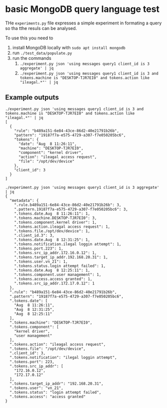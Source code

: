 # basic MongoDB query language test 

THe `experiments.py` file expresses a simple experiment in formating a query so tha tthe resuls can be analysed. 

To use this you need to 

1. install MongoDB locally with `sudo apt install mongodb`
2. run `./test_data/populate.py`
2. run the commands
    1. `./experiment.py json 'using messages query1 client_id is 3 aggregate' | jq`
    2. `./experiment.py json 'using messages query1 client_id is 3 and tokens.machine is "DESKTOP-TJR7EI0" and tokens.action like "ileagal.*"' | jq`

## Example outputs 

```
./experiment.py json 'using messages query1 client_id is 3 and tokens.machine is "DESKTOP-TJR7EI0" and tokens.action like "ileagal.*"' | jq
[
  {
    "rule": "b489a151-6e84-43ce-86d2-40e21791b26b",
    "pattern": "19187f7a-e575-4729-a307-f7e050205bc6",
    "tokens": {
      "date": "Aug  8 11:26:11",
      "machine": "DESKTOP-TJR7EI0",
      "component": "kernel driver",
      "action": "ileagal access request",
      "file": "/opt/dev/device"
    },
    "client_id": 3
  }
]
```

```
./experiment.py json 'using messages query1 client_id is 3 aggregate' | jq
{
  "metadata": {
    ".rule.b489a151-6e84-43ce-86d2-40e21791b26b": 3,
    ".pattern.19187f7a-e575-4729-a307-f7e050205bc6": 3,
    ".tokens.date.Aug  8 11:26:11": 1,
    ".tokens.machine.DESKTOP-TJR7EI0": 3,
    ".tokens.component.kernel driver": 1,
    ".tokens.action.ileagal access request": 1,
    ".tokens.file./opt/dev/device": 1,
    ".client_id.3": 3,
    ".tokens.date.Aug  8 12:31:25": 1,
    ".tokens.notification.ilegal loggin attempt": 1,
    ".tokens.port.223": 1,
    ".tokens.src_ip_addr.172.16.0.12": 1,
    ".tokens.target_ip_addr.192.168.20.31": 1,
    ".tokens.user.vn_21": 1,
    ".tokens.status.login attempt failed": 1,
    ".tokens.date.Aug  8 12:25:11": 1,
    ".tokens.component.user management": 1,
    ".tokens.access.access granted": 1,
    ".tokens.src_ip_addr.172.17.0.12": 1
  },
  ".rule": "b489a151-6e84-43ce-86d2-40e21791b26b",
  ".pattern": "19187f7a-e575-4729-a307-f7e050205bc6",
  ".tokens.date": [
    "Aug  8 11:26:11",
    "Aug  8 12:31:25",
    "Aug  8 12:25:11"
  ],
  ".tokens.machine": "DESKTOP-TJR7EI0",
  ".tokens.component": [
    "kernel driver",
    "user management"
  ],
  ".tokens.action": "ileagal access request",
  ".tokens.file": "/opt/dev/device",
  ".client_id": 3,
  ".tokens.notification": "ilegal loggin attempt",
  ".tokens.port": 223,
  ".tokens.src_ip_addr": [
    "172.16.0.12",
    "172.17.0.12"
  ],
  ".tokens.target_ip_addr": "192.168.20.31",
  ".tokens.user": "vn_21",
  ".tokens.status": "login attempt failed",
  ".tokens.access": "access granted"
}
```

